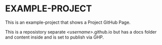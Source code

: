 # EXAMPLE-PROJECT

This is an example-project that shows a Project GitHub Page.

This is a reposistory separate _\<username\>_.github.io but has a docs folder and content inside and is set to publish via GHP.

